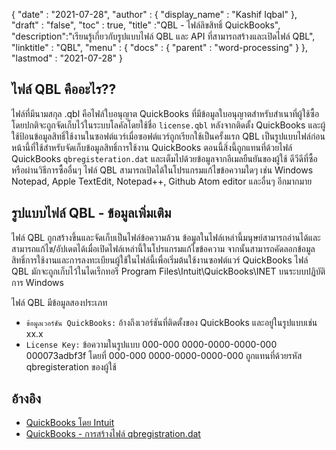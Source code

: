 {
  "date" : "2021-07-28",
  "author" : {
    "display_name" : "Kashif Iqbal"
},
  "draft" : "false",
  "toc" : true,
  "title" :"QBL - ไฟล์ลิขสิทธิ์ QuickBooks",
  "description":"เรียนรู้เกี่ยวกับรูปแบบไฟล์ QBL และ API ที่สามารถสร้างและเปิดไฟล์ QBL",
  "linktitle" : "QBL",
  "menu" : {
    "docs" : {
      "parent" : "word-processing"
}
},
  "lastmod" : "2021-07-28"
}

## ไฟล์ QBL คืออะไร??

ไฟล์ที่มีนามสกุล .qbl คือไฟล์ใบอนุญาต QuickBooks ที่มีข้อมูลใบอนุญาตสำหรับสำเนาที่ผู้ใช้ซื้อ โดยปกติจะถูกจัดเก็บไว้ในระบบโลคัลโดยใช้ชื่อ `license.qbl` หลังจากติดตั้ง QuickBooks และผู้ใช้ป้อนข้อมูลสิทธิ์ใช้งานในซอฟต์แวร์เมื่อซอฟต์แวร์ถูกเรียกใช้เป็นครั้งแรก QBL เป็นรูปแบบไฟล์ก่อนหน้านี้ที่ใช้สำหรับจัดเก็บข้อมูลสิทธิ์การใช้งาน QuickBooks ตอนนี้สิ่งนี้ถูกแทนที่ด้วยไฟล์ QuickBooks `qbregisteration.dat` และเต็มไปด้วยข้อมูลจากอีเมลยืนยันของผู้ใช้ ดีวีดีที่ซื้อ หรือผ่านวิธีการซื้ออื่นๆ ไฟล์ QBL สามารถเปิดได้ในโปรแกรมแก้ไขข้อความใดๆ เช่น Windows Notepad, Apple TextEdit, Notepad++, Github Atom editor และอื่นๆ อีกมากมาย

## รูปแบบไฟล์ QBL - ข้อมูลเพิ่มเติม

ไฟล์ QBL ถูกสร้างขึ้นและจัดเก็บเป็นไฟล์ข้อความล้วน ข้อมูลในไฟล์เหล่านี้มนุษย์สามารถอ่านได้และสามารถแก้ไข/อัปเดตได้เมื่อเปิดไฟล์เหล่านี้ในโปรแกรมแก้ไขข้อความ จากนั้นสามารถคัดลอกข้อมูลสิทธิ์การใช้งานและการลงทะเบียนผู้ใช้ในไฟล์นี้เพื่อเริ่มต้นใช้งานซอฟต์แวร์ QuickBooks ไฟล์ QBL มักจะถูกเก็บไว้ในไดเร็กทอรี Program Files\Intuit\QuickBooks\INET บนระบบปฏิบัติการ Windows

ไฟล์ QBL มีข้อมูลสองประเภท

* `ข้อมูลเวอร์ชัน QuickBooks:` อ้างถึงเวอร์ชันที่ติดตั้งของ QuickBooks และอยู่ในรูปแบบเช่น xx.x
* `License Key:` ข้อความในรูปแบบ 000-000 0000-0000-0000-000 000073adbf3f โดยที่ 000-000 0000-0000-0000-000 ถูกแทนที่ด้วยรหัส qbregisteration ของผู้ใช้

## อ้างอิง

* [QuickBooks โดย Intuit](https://quickbooks.intuit.com/)
* [QuickBooks - การสร้างไฟล์ qbregistration.dat](https://quickbooks.intuit.com/learn-support/en-us/help-article/license-information/create-create-qbregistration-dat-file/L7S5BwSst_US_en_US)


